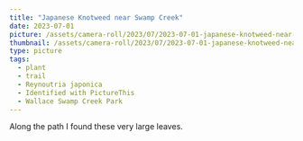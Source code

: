 ```yaml
---
title: "Japanese Knotweed near Swamp Creek"
date: 2023-07-01
picture: /assets/camera-roll/2023/07/2023-07-01-japanese-knotweed-near-swamp-creek/20230702_015858308_iOS.jpg
thumbnail: /assets/camera-roll/2023/07/2023-07-01-japanese-knotweed-near-swamp-creek/20230702_015858308_iOS-thumbnail.jpg
type: picture
tags:
  - plant
  - trail
  - Reynoutria japonica
  - Identified with PictureThis
  - Wallace Swamp Creek Park
---
```

Along the path I found these very large leaves.